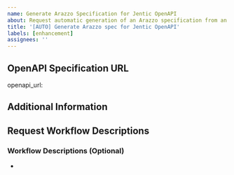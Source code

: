 ```yaml
---
name: Generate Arazzo Specification for Jentic OpenAPI
about: Request automatic generation of an Arazzo specification from an Jentic OpenAPI URL
title: '[AUTO] Generate Arazzo spec for Jentic OpenAPI'
labels: [enhancement]
assignees: ''
---
```


## OpenAPI Specification URL
<!-- 
IMPORTANT: Please provide the RAW URL to the OpenAPI specification.

For GitHub repositories:
- ✅ CORRECT: https://raw.githubusercontent.com/jentic/oak/refs/heads/main/apis/openapi/vendor.com/api/version/openapi.json
- ❌ INCORRECT: https://github.com/jentic/oak/blob/main/apis/openapi/vendor.com/api/version/openapi.json

The URL should point directly to the JSON file in the Jentic OAK Repository, not to the GitHub web UI page.
-->
openapi_url: 

## Additional Information
<!-- Optional: Add any additional context about this API that might be helpful -->

## Request Workflow Descriptions
<!--
If you would like to request specific workflows, please add them as bullet points below under this section. Each bullet should describe a workflow you want generated from the OpenAPI specification. For example:

- Create a new user and assign them a role
- Authenticate a user and fetch their profile
- Submit an order and retrieve order status

If no workflows are specified, the generator will attempt to discover workflows automatically.
-->
### Workflow Descriptions (Optional)
-
